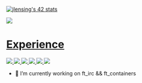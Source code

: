 <a href="https://github.com/axenth/github-readme-stats">

[![jlensing's 42 stats](https://badge42.vercel.app/api/v2/stats/cl1jwurq1001109l1q4s085aw?cursusId=21)](https://github.com/JaeSeoKim/badge42)
</a>

![](https://komarev.com/ghpvc/?username=axenth&color=brightgreen)


<a href="https://github.com/axenth/github-readme-stats">

# Experience
![](https://img.shields.io/badge/OS-Linux-informational?style=flat&logo=Linux&logoColor=white&color=2bbc8a)
![](https://img.shields.io/badge/OS-MacOS-informational?style=flat&logo=Apple&logoColor=white&color=2bbc8a)
![](https://img.shields.io/badge/Language-C-informational?style=flat&logo=C&logoColor=white&color=2bbc8a)
![](https://img.shields.io/badge/Language-C++-informational?style=flat&logo=c%2B%2B&logoColor=white&color=2bbc8a)
![](https://img.shields.io/badge/IDE-VSCode-informational?style=flat&logo=visual-studio-code&logoColor=white&color=2bbc8a)
![](https://img.shields.io/badge/IDE-Clion-informational?style=flat&logo=clion&logoColor=white&color=2bbc8a)
</a>

- 🔭 I’m currently working on ft_irc && ft_containers
